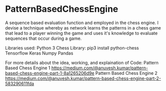 # PatternBasedChessEngine
A sequence based evaluation function and employed in the chess engine.
I devise a technique whereby as network learns the patterns in a chess game that lead to a player winning the game
and uses it's knowledge to evaluate sequences that occur during a game.

Libraries used:
Python 3 Chess Library: pip3 install python-chess
Tensorflow
Keras
Numpy
Pandas

For more details about the idea, working, and explaination of Code:
Pattern Based Chess Engine 1
https://medium.com/@anuvesh.kumar/pattern-based-chess-engine-part-1-8a1265206d9e
Pattern Based Chess Engine 2
https://medium.com/@anuvesh.kumar/pattern-based-chess-engine-part-2-583290611fda
